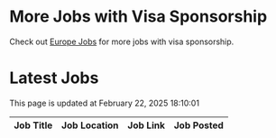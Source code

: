 # More Jobs with Visa Sponsorship

Check out [Europe Jobs](https://github.com/sureshparimi/europejobs#latest-jobs) for more jobs with visa sponsorship.

# Latest Jobs

This page is updated at February 22, 2025 18:10:01

| Job Title | Job Location | Job Link | Job Posted |
| --- | --- | --- | --- |
